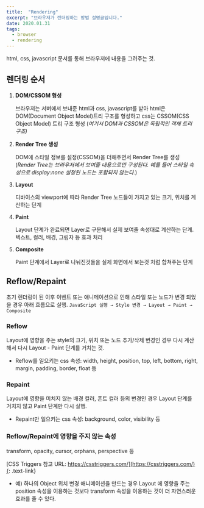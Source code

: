 ```yaml
---
title:  "Rendering"
excerpt: "브라우저가 렌더링하는 방법 설명글입니다."
date: 2020.01.31
tags:
  - browser
  - rendering
---
```


html, css, javascript 문서를 통해 브라우저에 내용을 그려주는 것.

## 렌더링 순서

1. **DOM/CSSOM 형성**

   브라우저는 서버에서 보내준 html과 css, javascript를 받아 html은 DOM(Document Object Model)트리 구조를 형성하고 css는 CSSOM(CSS Object Model) 트리 구조 형성 
   (*여기서 DOM과 CSSOM은 독립적인 객체 트리 구조)*

2. **Render Tree 생성**

   DOM에 스타일 정보를 설정(CSSOM)을 더해주면서 Render Tree를 생성 
   (*Render Tree는 브라우저에서 보여줄 내용으로만 구성된다. 예를 들어 스타일 속성으로 display:none 설정된 노드는 포함되지 않는다.*)

3. **Layout**

   디바이스의 viewport에 따라 Render Tree 노드들이 가지고 있는 크기, 위치를 계산하는 단계

4. **Paint**

   Layout 단계가 완료되면 Layer로 구분해서 실제 보여줄 속성대로 계산하는 단계. 텍스트, 컬러, 배경, 그림자 등 효과 처리 

5. **Composite**

   Paint 단계에서 Layer로 나눠진것들을 실제 화면에서 보는것 처럼 합쳐주는 단계


## Reflow/Repaint

초기 렌더링이 된 이후 이벤트 또는 애니메이션으로 인해 스타일 또는 노드가 변경 되었을 경우 아래 흐름으로 실행.
  `JavaScript 실행 → Style 변경 → Layout → Paint → Composite`

### Reflow

   Layout에 영향을 주는 style의 크기, 위치 또는 노드 추가/삭제 변경인 경우 다시 계산해서 다시 Layout - Paint 단계를 거치는 것.

* Reflow를 일으키는 css 속성:
   width, height, position, top, left, bottom, right, margin, padding, border, float 등

### Repaint

   Layout에 영향을 미치지 않는 배경 컬러, 폰트 컬러 등의 변경인 경우 Layout 단계를 거치지 않고 Paint 단계만 다시 실행.

* Repaint만 일으키는 css 속성:
   background, color, visibility 등

### Reflow/Repaint에 영향을 주지 않는 속성
   transform, opacity, cursor, orphans, perspective 등

[CSS Triggers 참고 URL: https://csstriggers.com/](https://csstriggers.com/){: .text-link}

* 예)
  하나의 Object 위치 변경 애니메이션을 만드는 경우 Layout 에 영향을 주는 position 속성을 이용하는 것보다 transform 속성을 이용하는 것이 더 자연스러운 효과를 줄 수 있다.
